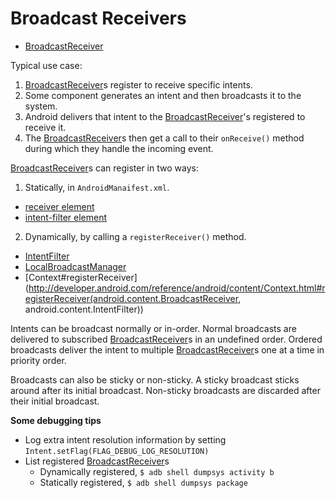 # Broadcast Receivers

- [BroadcastReceiver](http://developer.android.com/reference/android/content/BroadcastReceiver.html)

Typical use case:

1. [BroadcastReceiver](http://developer.android.com/reference/android/content/BroadcastReceiver.html)s register to receive specific intents.
2. Some component generates an intent and then broadcasts it to the system.
3. Android delivers that intent to the [BroadcastReceiver](http://developer.android.com/reference/android/content/BroadcastReceiver.html)'s registered to receive it.
4. The [BroadcastReceiver](http://developer.android.com/reference/android/content/BroadcastReceiver.html)s then get a call to their `onReceive()` method during which they handle the incoming event.

[BroadcastReceiver](http://developer.android.com/reference/android/content/BroadcastReceiver.html)s can register in two ways:

1. Statically, in `AndroidManaifest.xml`.

  - [receiver element](http://developer.android.com/guide/topics/manifest/receiver-element.html)
  - [intent-filter element](http://developer.android.com/guide/topics/manifest/intent-filter-element.html)

2. Dynamically, by calling a `registerReceiver()` method.

  - [IntentFilter](http://developer.android.com/reference/android/content/IntentFilter.html)
  - [LocalBroadcastManager](http://developer.android.com/reference/android/support/v4/content/LocalBroadcastManager.html)
  - [Context#registerReceiver](http://developer.android.com/reference/android/content/Context.html#registerReceiver(android.content.BroadcastReceiver, android.content.IntentFilter))

Intents can be broadcast normally or in-order. Normal broadcasts are delivered to subscribed [BroadcastReceiver](http://developer.android.com/reference/android/content/BroadcastReceiver.html)s in an undefined order. Ordered broadcasts deliver the intent to multiple [BroadcastReceiver](http://developer.android.com/reference/android/content/BroadcastReceiver.html)s one at a time in priority order.

Broadcasts can also be sticky or non-sticky. A sticky broadcast sticks around after its initial broadcast. Non-sticky broadcasts are discarded after their initial broadcast.

**Some debugging tips**

- Log extra intent resolution information by setting `Intent.setFlag(FLAG_DEBUG_LOG_RESOLUTION)`
- List registered [BroadcastReceiver](http://developer.android.com/reference/android/content/BroadcastReceiver.html)s
  - Dynamically registered, `$ adb shell dumpsys activity b`
  - Statically registered, `$ adb shell dumpsys package`
